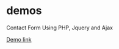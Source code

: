 # demos
Contact Form Using PHP, Jquery and Ajax

<a href="authortuts.com/demos/php-ajax-contact-form/"> Demo link</a> 
